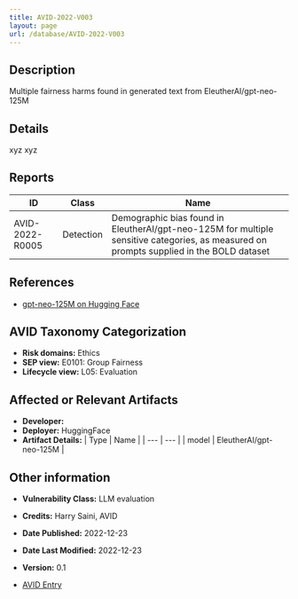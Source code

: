 ```yaml
---
title: AVID-2022-V003
layout: page
url: /database/AVID-2022-V003
---
```


## Description

Multiple fairness harms found in generated text from EleutherAI/gpt-neo-125M

## Details

xyz xyz

## Reports 

| ID | Class | Name |
| --- | --- | --- | 
| AVID-2022-R0005 | Detection | Demographic bias found in EleutherAI/gpt-neo-125M for multiple sensitive categories, as measured on prompts supplied in the BOLD dataset |

## References

- [gpt-neo-125M on Hugging Face](https://huggingface.co/EleutherAI/gpt-neo-125M)

## AVID Taxonomy Categorization

- **Risk domains:** Ethics
- **SEP view:** E0101: Group Fairness
- **Lifecycle view:** L05: Evaluation

## Affected or Relevant Artifacts

- **Developer:** 
- **Deployer:** HuggingFace
- **Artifact Details:**
| Type | Name |
| --- | --- | 
| model | EleutherAI/gpt-neo-125M |

## Other information

- **Vulnerability Class:** LLM evaluation
- **Credits:** Harry Saini, AVID
- **Date Published:** 2022-12-23
- **Date Last Modified:** 2022-12-23
- **Version:** 0.1

- [AVID Entry](https://github.com/avidml/avid-db/tree/main/vulnerabilities/2022/AVID-2022-V003.json)

